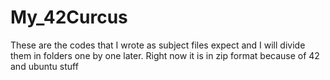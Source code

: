 # My_42Curcus
These are the codes that I wrote as subject files expect and I will divide them in folders one by one later. Right now it is in zip format because of 42 and ubuntu stuff
